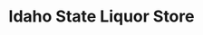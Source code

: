 ---
title: "Idaho State Liquor Store"
url: /boise/idaho-state-liquor-store-south-five-mile-road/
shop: Spirituosen
---